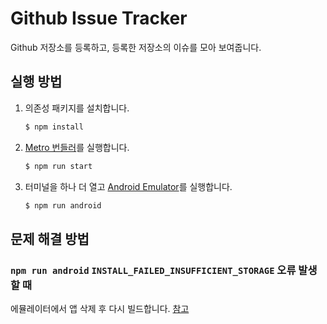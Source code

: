 # Github Issue Tracker

Github 저장소를 등록하고, 등록한 저장소의 이슈를 모아 보여줍니다.

## 실행 방법

1. 의존성 패키지를 설치합니다.

   ```sh
   $ npm install
   ```

2. [Metro 번들러](https://facebook.github.io/metro/docs/concepts/)를 실행합니다.

   ```sh
   $ npm run start
   ```

3. 터미널을 하나 더 열고 [Android Emulator](https://developer.android.com/studio/run/managing-avds.html)를 실행합니다.

   ```sh
   $ npm run android
   ```

## 문제 해결 방법

### `npm run android` `INSTALL_FAILED_INSUFFICIENT_STORAGE` 오류 발생할 때

에뮬레이터에서 앱 삭제 후 다시 빌드합니다. [참고](https://rateye.tistory.com/1414)
